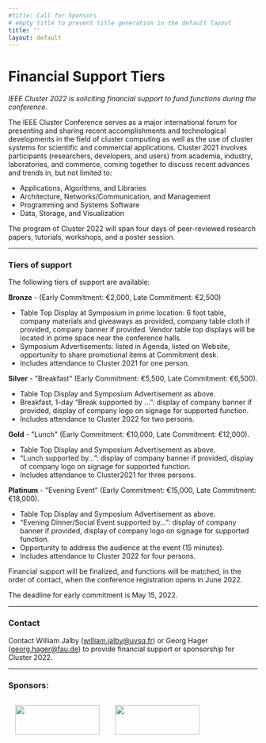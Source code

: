 ```yaml
---
#title: Call for Sponsors
# empty title to prevent title generation in the default layout
title: ''
layout: default
---
```

# Financial Support Tiers

*IEEE Cluster 2022 is soliciting financial support to fund functions
during the conference.*

The IEEE Cluster Conference serves as a major international forum for
presenting and sharing recent accomplishments and technological
developments in the field of cluster computing as well as the use of
cluster systems for scientific and commercial applications. Cluster 2021
involves participants (researchers, developers, and users) from
academia, industry, laboratories, and commerce, coming together to
discuss recent advances and trends in, but not limited to:

-   Applications, Algorithms, and Libraries
-   Architecture, Networks/Communication, and Management
-   Programming and Systems Software
-   Data, Storage, and Visualization

The program of Cluster 2022 will span four days of peer-reviewed research
papers, tutorials, workshops, and a poster session.

------------------------------------------------------------------------

### Tiers of support

The following tiers of support are available:

**Bronze** - (Early Commitment: €2,000, Late Commitment: €2,500)

-   Table Top Display at Symposium in prime location: 6 foot table,
    company materials and giveaways as provided, company table cloth if
    provided, company banner if provided. Vendor table top displays will
    be located in prime space near the conference halls.
-   Symposium Advertisements: listed in Agenda, listed on Website,
    opportunity to share promotional items at Commitment desk.
-   Includes attendance to Cluster 2021 for one person.

**Silver** - "Breakfast" (Early Commitment: €5,500, Late Commitment: €6,500).

-   Table Top Display and Symposium Advertisement as above.
-   Breakfast, 1-day “Break supported by …”: display of company banner
    if provided, display of company logo on signage for supported
    function.
-   Includes attendance to Cluster 2022 for two persons.

**Gold** - "Lunch" (Early Commitment: €10,000, Late Commitment: €12,000).

-   Table Top Display and Symposium Advertisement as above.
-   “Lunch supported by…”: display of company banner if provided,
    display of company logo on signage for supported function.
-   Includes attendance to Cluster2021 for three persons.

**Platinum** - "Evening Event" (Early Commitment: €15,000, Late Commitment: €18,000).

-   Table Top Display and Symposium Advertisement as above.
-   “Evening Dinner/Social Event supported by…”: display of company
    banner if provided, display of company logo on signage for supported
    function.
-   Opportunity to address the audience at the event (15 minutes).
-   Includes attendance to Cluster 2022 for four persons.

Financial support will be finalized, and functions will be matched, in
the order of contact, when the conference registration opens in June
2022.

The deadline for early commitment is May 15, 2022.

------------------------------------------------------------------------

### Contact

Contact William Jalby (william.jalby@uvsq.fr) or Georg Hager
(georg.hager@fau.de) to provide financial support or sponsorship for Cluster
2022.

------------------------------------------------------------------------

### Sponsors:

<img src="{{ site.baseurl }}/assets/img/ieee_mb_blue.png" width="170" height="60" style="margin:1em;" />
<img src="{{ site.baseurl }}/assets/img/ieee-computer-society-v1.png" width="170" height="60" style="margin:1em;"/>

<!--
### Bronze level support:

<img src="{{ site.baseurl }}/assets/img/logo_paratools.svg" width="170" height="60" style="margin:1em;" />
<img src="{{ site.baseurl }}/assets/img/logo_google.png" width="170" height="60" style="margin:1em;" />
-->